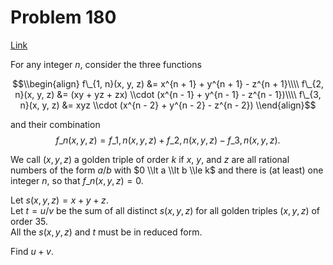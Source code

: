 # Problem 180

[Link](https://projecteuler.net/problem=180)

For any integer $n$, consider the three functions

$$\\begin{align} f\_{1, n}(x, y, z) &= x^{n + 1} + y^{n + 1} - z^{n + 1}\\\\ f\_{2, n}(x, y, z) &= (xy + yz + zx) \\cdot (x^{n - 1} + y^{n - 1} - z^{n - 1})\\\\ f\_{3, n}(x, y, z) &= xyz \\cdot (x^{n - 2} + y^{n - 2} - z^{n - 2}) \\end{align}$$

and their combination $$f\_n(x, y, z) = f\_{1, n}(x, y, z) + f\_{2, n}(x, y, z) - f\_{3, n}(x, y, z).$$

We call $(x, y, z)$ a golden triple of order $k$ if $x$, $y$, and $z$ are all rational numbers of the form $a / b$ with $0 \\lt a \\lt b \\le k$ and there is (at least) one integer $n$, so that $f\_n(x, y, z) = 0$.

Let $s(x, y, z) = x + y + z$.  
Let $t = u / v$ be the sum of all distinct $s(x, y, z)$ for all golden triples $(x, y, z)$ of order $35$.  
All the $s(x, y, z)$ and $t$ must be in reduced form.

Find $u + v$.
